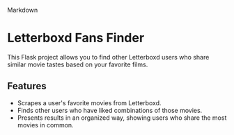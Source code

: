 Markdown

# Letterboxd Fans Finder

This Flask project allows you to find other Letterboxd users who share similar movie tastes based on your favorite films.

## Features

* Scrapes a user's favorite movies from Letterboxd.
* Finds other users who have liked combinations of those movies.
* Presents results in an organized way, showing users who share the most movies in common.
